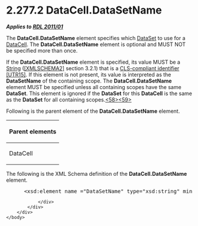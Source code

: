 <html dir="LTR" xmlns:mshelp="http://msdn.microsoft.com/mshelp" xmlns:ddue="http://ddue.schemas.microsoft.com/authoring/2003/5" xmlns:xlink="http://www.w3.org/1999/xlink" xmlns:tool="http://www.microsoft.com/tooltip">
    <head>
        <meta http-equiv="Content-Type" content="text/html; CHARSET=utf-8"></meta>
        <meta name="save" content="history"></meta>
        <title>2.277.2 DataCell.DataSetName</title>
        <xml>
            <mshelp:toctitle title="2.277.2 DataCell.DataSetName"></mshelp:toctitle>
            <mshelp:rltitle title="[MS-RDL]: DataCell.DataSetName"></mshelp:rltitle>
            <mshelp:keyword index="A" term="2836ccb2-72ad-4c59-9c50-9ed6671726e1"></mshelp:keyword>
            <mshelp:attr name="DCSext.ContentType" value="open specification"></mshelp:attr>
            <mshelp:attr name="AssetID" value="2836ccb2-72ad-4c59-9c50-9ed6671726e1"></mshelp:attr>
            <mshelp:attr name="TopicType" value="kbRef"></mshelp:attr>
            <mshelp:attr name="DCSext.Title" value="[MS-RDL]: DataCell.DataSetName" />
        </xml>
    </head>
    <body>
        <div id="header">
            <h1 class="heading">2.277.2 DataCell.DataSetName</h1>
        </div>
        <div id="mainSection">
            <div id="mainBody">
                <div id="allHistory" class="saveHistory"></div>
                <div id="sectionSection0" class="section" name="collapseableSection">
                    

<p><b><i>Applies to </i></b><a href="bf2bab1a-b608-4bcc-b718-1cc1baa9579c.htm"><b><i>RDL 2011/01</i></b></a></p>

<p>The <b>DataCell.DataSetName</b> element specifies which <a href="a14782b0-2e2f-4305-83a3-3de3fd750b6a.htm">DataSet</a> to use for a <a href="8d4f08f4-2da6-4829-8d90-9bf11e042c94.htm">DataCell</a>. The <b>DataCell.DataSetName</b>
element is optional and MUST NOT be specified more than once.</p>

<p>If the <b>DataCell.DataSetName</b> element is specified, its
value MUST be a <a href="1ed81ef3-a683-45e3-aaad-bd2bbe71bc3d.htm">String</a>
(<a href="https://go.microsoft.com/fwlink/?LinkId=90610">[XMLSCHEMA2]</a>
section 3.2.1) that is a <a href="b2482b3f-74ab-4ca8-a9e5-c07955011743.htm#gt_cb2ad790-a668-429f-84fa-f3dd67517e9b">CLS-compliant
identifier</a> <a href="https://go.microsoft.com/fwlink/?LinkId=147989">[UTR15]</a>.
If this element is not present, its value is interpreted as the <b>DataSetName</b>
of the containing scope. The <b>DataCell.DataSetName</b> element MUST be
specified unless all containing scopes have the same <b>DataSet</b>. This
element is ignored if the <b>DataSet</b> for this <b>DataCell</b> is the same
as the <b>DataSet</b> for all containing scopes.<a id="Appendix_A_Target_58"></a><a href="1fe5fd87-2de5-4b2c-b762-5a4fd1373621.htm#Appendix_A_58" aria-label="Product behavior note 58">&lt;58&gt;</a><a id="Appendix_A_Target_59"></a><a href="1fe5fd87-2de5-4b2c-b762-5a4fd1373621.htm#Appendix_A_59" aria-label="Product behavior note 59">&lt;59&gt;</a></p>

<p>Following is the parent element of the <b>DataCell.DataSetName</b>
element.</p>

<table>
 <thead>
  <tr>
   <th>
   <p>Parent elements</p>
   </th>
  </tr>
 </thead>
 <tr>
  <td>
  <p>DataCell</p>
  </td>
 </tr>
</table>

<p>The following is the XML Schema definition of the <b>DataCell.DataSetName</b>
element.</p>

<dl>
<dd>
<div><pre> &lt;xsd:element name =&quot;DataSetName&quot; type=&quot;xsd:string&quot; minOccurs=&quot;0&quot;/&gt;
</pre></div>
</dd></dl>


                </div>
            </div>
        </div>
    </body>
</html>